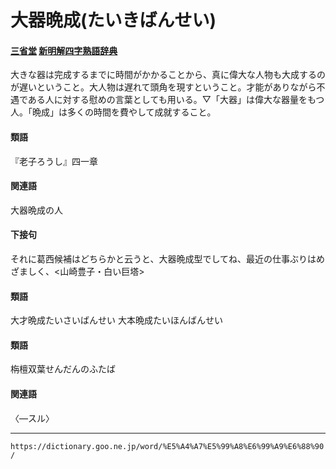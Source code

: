 # 大器晩成(たいきばんせい)


#### [三省堂](https://www.sanseido-publ.co.jp/) [新明解四字熟語辞典](https://dictionary.goo.ne.jp/idiom/)

大きな器は完成するまでに時間がかかることから、真に偉大な人物も大成するのが遅いということ。大人物は遅れて頭角を現すということ。才能がありながら不遇である人に対する慰めの言葉としても用いる。▽「大器」は偉大な器量をもつ人。「晩成」は多くの時間を費やして成就すること。

#### 類語

『老子ろうし』四一章

#### 関連語

大器晩成の人

#### 下接句

それに葛西候補はどちらかと云うと、大器晩成型でしてね、最近の仕事ぶりはめざましく、<山崎豊子・白い巨塔>

#### 類語

大才晩成たいさいばんせい 大本晩成たいほんばんせい

#### 類語

栴檀双葉せんだんのふたば

#### 関連語

〈―スル〉

---
`https://dictionary.goo.ne.jp/word/%E5%A4%A7%E5%99%A8%E6%99%A9%E6%88%90/`